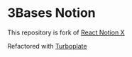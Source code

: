 # 3Bases Notion

This repository is fork of [React Notion X](https://github.com/NotionX/react-notion-x)

Refactored with [Turboplate](https://github.com/seonglae/turboplate)
